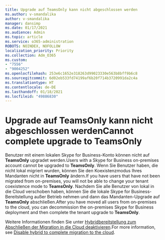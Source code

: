 ```yaml
---
title: Upgrade auf TeamsOnly kann nicht abgeschlossen werden
ms.author: v-smandalika
author: v-smandalika
manager: dansimp
ms.date: 01/17/2021
ms.audience: Admin
ms.topic: article
ms.service: o365-administration
ROBOTS: NOINDEX, NOFOLLOW
localization_priority: Priority
ms.collection: Adm_O365
ms.custom:
- "7556"
- "9004252"
ms.openlocfilehash: 253e6c1652e318263d99023330e563b8bff9b6c8
ms.sourcegitcommit: 6d02eb533fd74199af6b20f714b3720991da2c4a
ms.translationtype: HT
ms.contentlocale: de-DE
ms.lasthandoff: 01/18/2021
ms.locfileid: "49886830"
---
```

# <a name="cannot-complete-upgrade-to-teamsonly"></a><span data-ttu-id="35ff0-102">Upgrade auf TeamsOnly kann nicht abgeschlossen werden</span><span class="sxs-lookup"><span data-stu-id="35ff0-102">Cannot complete upgrade to TeamsOnly</span></span>

<span data-ttu-id="35ff0-103">Benutzer mit einem lokalen Skype for Business-Konto können nicht auf **TeamsOnly** upgradet werden.</span><span class="sxs-lookup"><span data-stu-id="35ff0-103">Users with a Skype for Business on-premises account cannot be upgraded to **TeamsOnly**.</span></span> <span data-ttu-id="35ff0-104">Wenn Sie Benutzer haben, die nicht lokal migriert wurden, können Sie den Koexistenzmodus Ihres Mandanten nicht in **TeamsOnly** ändern.</span><span class="sxs-lookup"><span data-stu-id="35ff0-104">If you have users that have not been migrated from on-premises, you will not be able to change your tenant coexistence mode to **TeamsOnly**.</span></span> <span data-ttu-id="35ff0-105">Nachdem Sie alle Benutzer von lokal in die Cloud verschoben haben, können Sie die lokale Skype for Business-Bereitstellung außer Betrieb nehmen und dann das Mandanten-Upgrade auf **TeamsOnly** abschließen.</span><span class="sxs-lookup"><span data-stu-id="35ff0-105">After you have moved all users from on-premises to the cloud, you can decommission the on-premises Skype for Business deployment and then complete the tenant upgrade to **TeamsOnly**.</span></span> 

<span data-ttu-id="35ff0-106">Weitere Informationen finden Sie unter [Hybridbereitstellung zum Abschließen der Migration in die Cloud deaktivieren](https://docs.microsoft.com/skypeforbusiness/hybrid/cloud-consolidation-disabling-hybrid).</span><span class="sxs-lookup"><span data-stu-id="35ff0-106">For more information, see [Disable hybrid to complete migration to the cloud](https://docs.microsoft.com/skypeforbusiness/hybrid/cloud-consolidation-disabling-hybrid).</span></span> 